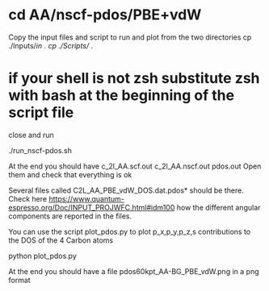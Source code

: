 # cd AA/nscf-pdos/PBE+vdW

Copy the input files and script to run and plot  from the two directories
cp ./Inputs/*in .
cp ./Scripts/* . 
# if your shell is not zsh substitute zsh with bash at the beginning of the script file
 close and run

./run_nscf-pdos.sh

At the end you should have c_2l_AA.scf.out c_2l_AA.nscf.out pdos.out 
Open them and check that everything is ok

Several files called C2L_AA_PBE_vdW_DOS.dat.pdos* should be there. 
Check here https://www.quantum-espresso.org/Doc/INPUT_PROJWFC.html#idm100
how the different angular components are reported in the files.

You can use the script plot_pdos.py to plot p_x,p_y,p_z,s contributions to the DOS of the 4 Carbon atoms

python plot_pdos.py 

At the end you should have a file pdos60kpt_AA-BG_PBE_vdW.png  in a png format
# 
